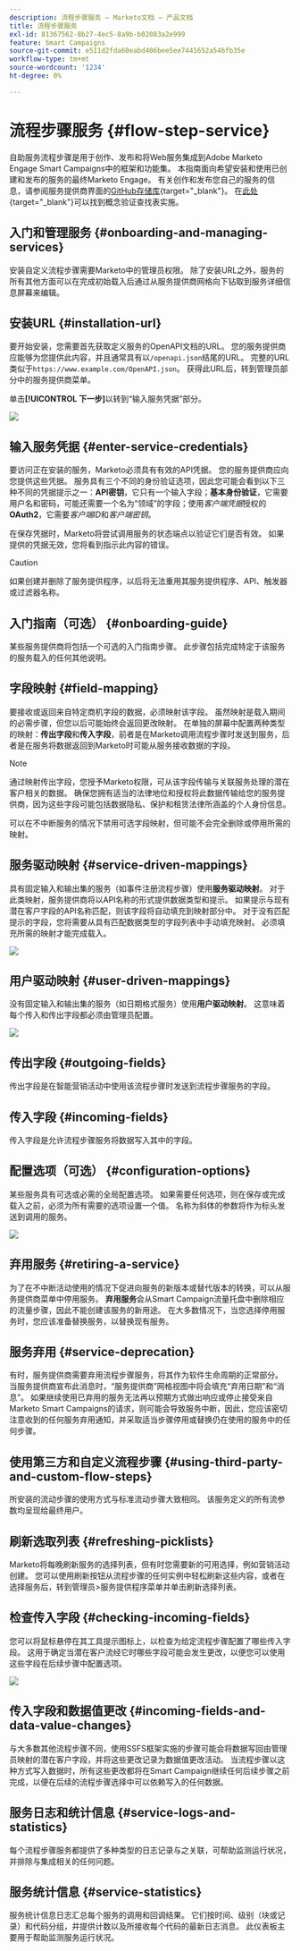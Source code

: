 ```yaml
---
description: 流程步骤服务 — Marketo文档 — 产品文档
title: 流程步骤服务
exl-id: 81367562-8b27-4ec5-8a9b-b02083a2e999
feature: Smart Campaigns
source-git-commit: e511d2fda60eabd406bee5ee7441652a546fb35e
workflow-type: tm+mt
source-wordcount: '1234'
ht-degree: 0%

---
```


# 流程步骤服务 {#flow-step-service}

自助服务流程步骤是用于创作、发布和将Web服务集成到Adobe Marketo Engage Smart Campaigns中的框架和功能集。 本指南面向希望安装和使用已创建和发布的服务的最终Marketo Engage。 有关创作和发布您自己的服务的信息，请参阅服务提供商界面的[GitHub存储库](https://github.com/adobe/Marketo-SSFS-Service-Provider-Interface){target="_blank"}。 在[此处](https://github.com/adobe/mkto-flow-lookup){target="_blank"}可以找到概念验证查找表实施。

## 入门和管理服务 {#onboarding-and-managing-services}

安装自定义流程步骤需要Marketo中的管理员权限。 除了安装URL之外，服务的所有其他方面可以在完成初始载入后通过从服务提供商网格向下钻取到服务详细信息屏幕来编辑。

## 安装URL {#installation-url}

要开始安装，您需要首先获取定义服务的OpenAPI文档的URL。 您的服务提供商应能够为您提供此内容，并且通常具有以`/openapi.json`结尾的URL。 完整的URL类似于`https://www.example.com/OpenAPI.json`。 获得此URL后，转到管理员部分中的服务提供商菜单。

单击&#x200B;**[!UICONTROL 下一步]**&#x200B;以转到“输入服务凭据”部分。

![](assets/flow-step-service-1.png)

## 输入服务凭据 {#enter-service-credentials}

要访问正在安装的服务，Marketo必须具有有效的API凭据。 您的服务提供商应向您提供这些凭据。 服务具有三个不同的身份验证选项，因此您可能会看到以下三种不同的凭据提示之一：**API密钥**，它只有一个输入字段；**基本身份验证**，它需要用户名和密码，可能还需要一个名为“领域”的字段；使用&#x200B;_客户端凭据_&#x200B;授权的&#x200B;**OAuth2**，它需要&#x200B;_客户端ID_&#x200B;和&#x200B;_客户端密钥_。

在保存凭据时，Marketo将尝试调用服务的状态端点以验证它们是否有效。 如果提供的凭据无效，您将看到指示此内容的错误。

>[!CAUTION]
>
>如果创建并删除了服务提供程序，以后将无法重用其服务提供程序、API、触发器或过滤器名称。

## 入门指南（可选） {#onboarding-guide}

某些服务提供商将包括一个可选的入门指南步骤。 此步骤包括完成特定于该服务的服务载入的任何其他说明。

## 字段映射 {#field-mapping}

要接收或返回来自特定商机字段的数据，必须映射该字段。 虽然映射是载入期间的必需步骤，但您以后可能始终会返回更改映射。 在单独的屏幕中配置两种类型的映射：**传出字段**&#x200B;和&#x200B;**传入字段**，前者是在Marketo调用流程步骤时发送到服务，后者是在服务将数据返回到Marketo时可能从服务接收数据的字段。

>[!NOTE]
>
>通过映射传出字段，您授予Marketo权限，可从该字段传输与关联服务处理的潜在客户相关的数据。 确保您拥有适当的法律地位和授权将此数据传输给您的服务提供商，因为这些字段可能包括数据隐私、保护和租赁法律所涵盖的个人身份信息。

可以在不中断服务的情况下禁用可选字段映射，但可能不会完全删除或停用所需的映射。

## 服务驱动映射 {#service-driven-mappings}

具有固定输入和输出集的服务（如事件注册流程步骤）使用&#x200B;**服务驱动映射**。 对于此类映射，服务提供商将以API名称的形式提供数据类型和提示。 如果提示与现有潜在客户字段的API名称匹配，则该字段将自动填充到映射部分中。 对于没有匹配提示的字段，您将需要从具有匹配数据类型的字段列表中手动填充映射。 必须填充所需的映射才能完成载入。

![](assets/flow-step-service-2.png)

## 用户驱动映射 {#user-driven-mappings}

没有固定输入和输出集的服务（如日期格式服务）使用&#x200B;**用户驱动映射**。 这意味着每个传入和传出字段都必须由管理员配置。

![](assets/flow-step-service-3.png)

## 传出字段 {#outgoing-fields}

传出字段是在智能营销活动中使用该流程步骤时发送到流程步骤服务的字段。

## 传入字段 {#incoming-fields}

传入字段是允许流程步骤服务将数据写入其中的字段。

## 配置选项（可选） {#configuration-options}

某些服务具有可选或必需的全局配置选项。 如果需要任何选项，则在保存或完成载入之前，必须为所有需要的选项设置一个值。 名称为斜体的参数将作为标头发送到调用的服务。

![](assets/flow-step-service-4.png)

## 弃用服务 {#retiring-a-service}

为了在不中断活动使用的情况下促进向服务的新版本或替代版本的转换，可以从服务提供商菜单中停用服务。 **弃用服务**&#x200B;会从Smart Campaign流量托盘中删除相应的流量步骤，因此不能创建该服务的新用途。 在大多数情况下，当您选择停用服务时，您应该准备替换服务，以替换现有服务。

## 服务弃用 {#service-deprecation}

有时，服务提供商需要弃用流程步骤服务，将其作为软件生命周期的正常部分。 当服务提供商宣布此消息时，“服务提供商”网格视图中将会填充“弃用日期”和“消息”。 如果继续使用已弃用的服务无法再以预期方式做出响应或停止接受来自Marketo Smart Campaigns的请求，则可能会导致服务中断，因此，您应该密切注意收到的任何服务弃用通知，并采取适当步骤停用或替换仍在使用的服务中的任何步骤。

## 使用第三方和自定义流程步骤 {#using-third-party-and-custom-flow-steps}

所安装的流动步骤的使用方式与标准流动步骤大致相同。 该服务定义的所有流参数均呈现给最终用户。

## 刷新选取列表 {#refreshing-picklists}

Marketo将每晚刷新服务的选择列表，但有时您需要新的可用选择，例如营销活动创建。 您可以使用刷新按钮从流程步骤的任何实例中轻松刷新这些内容，或者在选择服务后，转到管理员>服务提供程序菜单并单击刷新选择列表。

## 检查传入字段 {#checking-incoming-fields}

您可以将鼠标悬停在其工具提示图标上，以检查为给定流程步骤配置了哪些传入字段。 这用于确定当潜在客户流经它时哪些字段可能会发生更改，以便您可以使用这些字段在后续步骤中配置选项。

![](assets/flow-step-service-5.png)

## 传入字段和数据值更改 {#incoming-fields-and-data-value-changes}

与大多数其他流程步骤不同，使用SSFS框架实施的步骤可能会将数据写回由管理员映射的潜在客户字段，并将这些更改记录为数据值更改活动。  当流程步骤以这种方式写入数据时，所有这些更改都将在Smart Campaign继续任何后续步骤之前完成，以便在后续的流程步骤选择中可以依赖写入的任何数据。

## 服务日志和统计信息 {#service-logs-and-statistics}

每个流程步骤服务都提供了多种类型的日志记录与之关联，可帮助监测运行状况，并排除与集成相关的任何问题。

## 服务统计信息 {#service-statistics}

服务统计信息日志汇总每个服务的调用和回调结果。 它们按时间、级别（块或记录）和代码分组，并提供计数以及所接收每个代码的最新日志消息。 此仪表板主要用于帮助监测服务运行状况。
